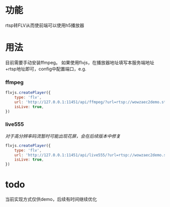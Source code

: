 # 功能
rtsp转FLV从而使前端可以使用h5播放器

# 用法
目前需要手动安装ffmpeg。
如果使用flvjs，在播放器地址填写本服务端地址+rtsp地址即可，config中配置端口，e.g.  

### ffmpeg

```javascript
flvjs.createPlayer({
    type: 'flv',
    url: 'http://127.0.0.1:11451/api/ffmpeg/?url=rtsp://wowzaec2demo.streamlock.net/vod/mp4:BigBuckBunny_115k.mov',
    isLive: true,
})
```

### live555

*对于高分辨率码流暂时可能出现花屏，会在后续版本中修复*

```javascript
flvjs.createPlayer({
    type: 'flv',
    url: 'http://127.0.0.1:11451/api/live555/?url=rtsp://wowzaec2demo.streamlock.net/vod/mp4:BigBuckBunny_115k.mov',
    isLive: true,
})
```

# todo
当前实现方式仅供demo，后续有时间继续优化
